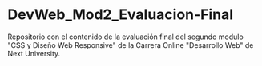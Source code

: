 # DevWeb_Mod2_Evaluacion-Final
Repositorio con el contenido de la evaluación final del segundo modulo "CSS y Diseño Web Responsive" de la Carrera Online "Desarrollo Web" de Next University.
